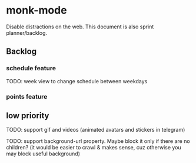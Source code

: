 # monk-mode
Disable distractions on the web. This document is also sprint planner/backlog.

## Backlog

### schedule feature
TODO: week view to change schedule between weekdays

### points feature

## low priority

TODO: support gif and videos (animated avatars and stickers in telegram)

TODO: support background-url property. Maybe block it only if there are no children? (it would be easier to crawl & makes sense, cuz otherwise you may block useful background)
